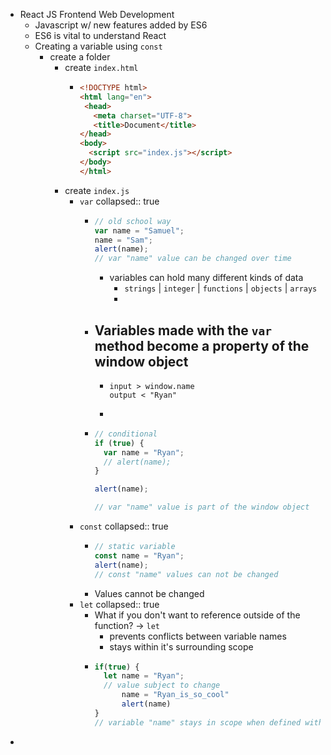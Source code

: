 - React JS Frontend Web Development
	- Javascript w/ new features added by ES6
	- ES6 is vital to understand React
	- Creating a variable using `const`
		- create a folder
			- create `index.html`
				- ```html
				  <!DOCTYPE html>
				  <html lang="en">
				   <head>
				     <meta charset="UTF-8">
				     <title>Document</title>
				  </head>
				  <body>
				    <script src="index.js"></script>
				  </body>
				  </html>
				  ```
			- create `index.js`
				- `var`
				  collapsed:: true
					- ```javascript
					  // old school way
					  var name = "Samuel";
					  name = "Sam";
					  alert(name);
					  // var "name" value can be changed over time 
					  ```
						- variables can hold many different kinds of data
							- `strings` | `integer` | `functions` | `objects` | `arrays`
							-
					- Variables made with the `var` method become a property of the window object
						-
						- ``` console
						  input > window.name
						  output < "Ryan"
						  ```
						-
					- ```javascript
					  // conditional 
					  if (true) {
					    var name = "Ryan";
					    // alert(name);
					  }
					  
					  alert(name);
					  
					  // var "name" value is part of the window object
					  ```
				- `const`
				  collapsed:: true
					- ```javascript
					  // static variable
					  const name = "Ryan";
					  alert(name);
					  // const "name" values can not be changed
					  ```
					- Values cannot be changed
				- `let`
				  collapsed:: true
					- What if you don't want to reference outside of the function? -> `let`
						- prevents conflicts between variable names
						- stays within it's surrounding scope
					- ``` javascript
					  if(true) {
					  	let name = "Ryan";
					    // value subject to change 
					    	name = "Ryan_is_so_cool"
					    	alert(name)
					  }
					  // variable "name" stays in scope when defined with `let` method
					  ```
-